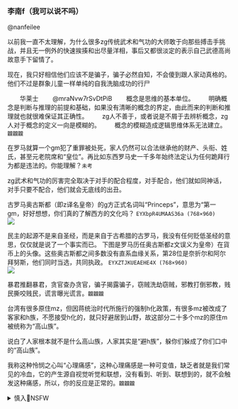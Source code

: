 ### 李南f（我可以说不吗）
@nanfeilee

以前我一直不太理解，为什么很多zg传统武术和气功的大师敢于向那些搏击手挑战，并且无一例外的快速挨揍和出尽量洋相，事后又都很淡定的表示自己武德高尚故意手下留情了。

现在，我只好相信他们应该不是骗子，骗子必然自知，不会傻到跟人家动真格的。他们不过是群象儿童一样单纯的自我洗脑成功的行尸

　　华莱士
　　@mraNvw7rSvDtPiB
　　概念是思维的基本单位。
　　明确概念是判断与推理的前提和基础，如果没有清晰的概念的界定，由此而来的判断和推理就也就很难保证其正确性。
　　zg人不善于，或者说是不屑于去辨析概念，zg人对于概念的定义一向是模糊的。
　　概念的模糊造成逻辑思维体系无法建立。`龖龖龖`

在罗马就算一个gm犯了重罪被处死，家人仍然可以合法继承他的财产、头衔、姓氏，甚至元老院席和“皇位”。再比如东西罗马史一千多年始终法定认为任何跪拜行为都是违法的。你能理解？`未考`

zg武术和气功的厉害完全取决于对手的配合程度，对手配合，他们就如同神话，对手只要不配合，他们就会无底线的出丑。

古罗马奥古斯都（即z译名皇帝）的g方正式名词叫“Princeps”，意思为“第一gm，好好想想，你们真的了解西方的文化吗？
`EYXbpR4UMAAS36a (768×960)`<br>
![](https://pbs.twimg.com/media/EYXbpR4UMAAS36a?format=jpg&name=orig)

民主的起源不是来自圣经，而是来自于古希腊的古罗马，我没有任何贬低圣经的意思，仅仅就是说了一个事实而已。
下图是罗马历任奥古斯都z文误义为皇帝）在貨币上的头像。这些奥古斯都之间多数没有直系血缘关系，第28位是奈折尔和阿尔拜努斯，他们同时当选，共同执政。
`EYXZTJKUEAEHE4X (768×960)`<br>
![](https://pbs.twimg.com/media/EYXZTJKUEAEHE4X?format=jpg&name=orig)

暴君推翻暴君，贪官查办贪官，骗子揭露骗子，窃贼洗劫窃贼，邪教打倒邪教，贱民撕咬贱民，谎言曝光谎言。`龖龖龖`

台湾有很多原住mz，但因蒋统治时代所施行的强制h化政策，有很多mz被改成了客家和h族，不愿接受h化的，就只好避居到山野，故这部分二十多个mz的原住m被统称为“高山族”。

说白了人家根本就不是什么高山族，人家其实是“避h族”，躲你们躲成了你们口中的“高山族”。

我称这种怜悯之心叫“心理痛感”，这种心理痛感是一种可变值，缺乏者就是我们常见的冷血，它的产生源自视觉听觉和联想，没有看到、听到、联想到的，就不会触发这种痛感，所以，你的反应是正常的。`龖龖龖`

<details><summary>慎入🔞NSFW</summary>

Not Safe For Work
![](https://upload.wikimedia.org/wikipedia/commons/thumb/d/d3/Biohazard_Symbol_Specification.png/210px-Biohazard_Symbol_Specification.png)

<details><summary><b>风险自理Use At Your Own Risk🈲</summary>

`八国，围绕，大清，EYglTn0U0AAqU0O (519×800)`<br>
![](https://pbs.twimg.com/media/EYglTn0U0AAqU0O?format=jpg&name=orig)

`台湾，鞋，踩，EYgcSyRUEAAXKPn (482×636)`<br>
![](https://pbs.twimg.com/media/EYgcSyRUEAAXKPn?format=jpg&name=orig)

这两张图代表了有很多不同点，但也有一非常明显的共同：都把从来都不属于自己的gj和土地画在一起，爱这两张图片的人都是做白日梦的zg人。

`EYdOBXdU8AET26N (442×330)`<br>
![](https://pbs.twimg.com/media/EYdOBXdU8AET26N?format=jpg&name=orig)

`EYdOBXdUEAA5q02 (400×400)`<br>
![](https://pbs.twimg.com/media/EYdOBXdUEAA5q02?format=jpg&name=orig)

#### 生命如蝼蚁任人宰割
https://twitter.com/solowindrider/status/1262923943859621891

　　霧雨豆沙包面包
　　@KirisameUshi

　　`EYOHHPMVcAATDKL (680×709)`<br>
　　![](https://pbs.twimg.com/media/EYOHHPMVcAATDKL?format=png&name=orig)

`EYNH_3kUYAUz4wZ (600×400)`<br>
![](https://pbs.twimg.com/media/EYNH_3kUYAUz4wZ?format=jpg&name=orig)

`EYJVQrjVcAA2e5b (534×447)`<br>
![](https://pbs.twimg.com/media/EYJVQrjVcAA2e5b?format=jpg&name=orig)

zg，从来就不是一个正常的gj，甚至连gj的概念尚未形成，zg的真实属性是“江山”和“天下”，江山和天下都是需要一个神圣的屁股坐在上面的，而gj是没办法坐的。`龖龖龖`

</details>
</details>
